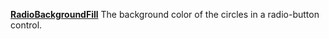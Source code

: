 [**RadioBackgroundFill**](properties.fill.md) The background color of the circles in a radio-button control.
